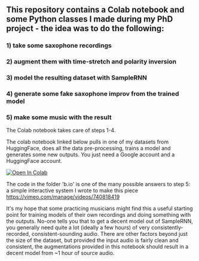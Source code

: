 ## This repository contains a Colab notebook and some Python classes I made during my PhD project - the idea was to do the following: 

### 1) take some saxophone recordings 
### 2) augment them with time-stretch and polarity inversion
### 3) model the resulting dataset with SampleRNN  
### 4) generate some fake saxophone improv from the trained model 
### 5) make some music with the result 

The Colab notebook takes care of steps 1-4. 

The colab notebook linked below pulls in one of my datasets from HuggingFace, does all the data pre-processing, trains a model and generates some new outputs. You just need a Google account and a HuggingFace account.

[![Open In Colab](https://colab.research.google.com/assets/colab-badge.svg)](https://colab.research.google.com/github/markhanslip/PhD_Ch5_SampleRNN/blob/main/Chapter_5_Notebook_SampleRNN.ipynb)

The code in the folder 'b.io' is one of the many possible answers to step 5: a simple interactive system I wrote to make this piece https://vimeo.com/manage/videos/740818419

It's my hope that some practicing musicians might find this a useful starting point for training models of their own recordings and doing something with the outputs. No-one tells you that to get a decent model out of SampleRNN, you generally need quite a lot (ideally a few hours) of very consistently-recorded, consistent-sounding audio. There are other factors beyond just the size of the dataset, but provided the input audio is fairly clean and consistent, the augmentations provided in this notebook should result in a decent model from ~1 hour of source audio. 
